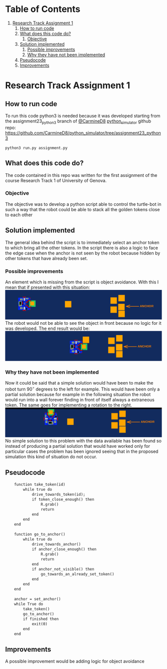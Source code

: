 
# Table of Contents

1.  [Research Track Assignment 1](#org9af548e)
    1.  [How to run code](#org96ded60)
    2.  [What does this code do?](#org0bcb10e)
        1.  [Objective](#org91fb8d9)
    3.  [Solution implemented](#org70d2e24)
        1.  [Possible improvements](#org33e7206)
        2.  [Why they have not been implemented](#org708196b)
    4.  [Pseudocode](#org4cac8fe)
    5.  [Improvements](#org2b72698)



<a id="org9af548e"></a>

# Research Track Assignment 1


<a id="org96ded60"></a>

## How to run code

To run this code python3 is needed because it was developed starting from the
assignment23<sub>python3</sub> branch of [@CarmineD8](https://github.com/CarmineD8) [python<sub>simulator</sub>](https://github.com/CarmineD8/python_simulator/) github repo:
<https://github.com/CarmineD8/python_simulator/tree/assignment23_python3>

    python3 run.py assignment.py


<a id="org0bcb10e"></a>

## What does this code do?

The code contained in this repo was written for the first assignment of the
course Research Track 1 of University of Genova.


<a id="org91fb8d9"></a>

### Objective

The objective was to develop a python script able to control the turtle-bot in
such a way that the robot could be able to stack all the golden tokens close to
each other


<a id="org70d2e24"></a>

## Solution implemented

The general idea behind the script is to immediately select an anchor token to
which bring all the other tokens. In the script there is also a logic to face the
edge case when the anchor is not seen by the robot because hidden by other
tokens that have already been set.


<a id="org33e7206"></a>

### Possible improvements

An element which is missing from the script is object avoidance. With this I
mean that if presented with this situation:
![baseCase](./img/caseBase.png?raw=true)
The robot would not be able to see the object in front because no logic for it
was developed. The end result would be:
![errorCase](./img/caseError.png?raw=true)


<a id="org708196b"></a>

### Why they have not been implemented

Now it could be said that a simple solution would have been to make the robot
turn $90^{\circ}$ degrees to the left for example. This would have been only a
partial solution because for example in the following situation the robot would
run into a wall forever finding in front of itself always a extraneous token.
The same goes for implementing a rotation to the right.
![solCase](./img/caseSol.png?raw=true)
No simple solution to this problem with the data available has been found so
instead of producing a partial solution that would have worked only for
particular cases the problem has been ignored seeing that in the proposed
simulation this kind of situation do not occur.


<a id="org4cac8fe"></a>

## Pseudocode
```
    function take_token(id)
        while true do
            drive_towards_token(id);
            if token_close_enough() then
                R.grab()
                return
            end
        end
    end
    
    function go_to_anchor()
        while true do
            drive_towards_anchor()
            if anchor_close_enough() then
                R.grab()
                return
            end
            if anchor_not_visible() then
                go_towards_an_already_set_token()
            end
        end
    end
    
    anchor = set_anchor()
    while True do
        take_token()
        go_to_anchor()
        if finished then
            exit(0)
        end
    end
```

<a id="org2b72698"></a>

## Improvements

A possible improvement would be adding logic for object avoidance

